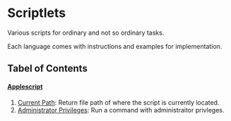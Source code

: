 # Scriptlets
Various scripts for ordinary and not so ordinary tasks.

Each language comes with instructions and examples for implementation.

## Tabel of Contents
#### [Applescript](Applescript)
01. [Current Path](Applescript/01-current-path.scpt): Return file path of where the script is currently located.
02. [Administrator Privileges](#administrator-privileges): Run a command with administraitor privleges.
